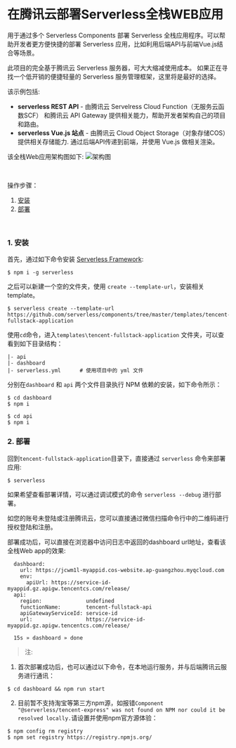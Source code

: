 # 在腾讯云部署Serverless全栈WEB应用

用于通过多个 Serverless Components 部署 Serverless 全栈应用程序。可以帮助开发者更方便快捷的部署 Serverless 应用，比如利用后端API与前端Vue.js结合等场景。

此项目的完全基于腾讯云 Serverless 服务器，可大大缩减使用成本。 如果正在寻找一个低开销的便捷轻量的 Serverless 服务管理框架，这里将是最好的选择。

该示例包括:

* **serverless REST API** - 由腾讯云 Servelress Cloud Function（无服务云函数SCF） 和腾讯云 API Gateway 提供相关能力，帮助开发者架构自己的项目和路由。
* **serverless Vue.js 站点** - 由腾讯云 Cloud Object Storage（对象存储COS）提供相关存储能力.  通过后端API传递到前端，并使用 Vue.js 做相关渲染。

该全栈Web应用架构图如下:
![架构图](https://main.qcloudimg.com/raw/21ae7465b6927c14d9bc4ae6dc33fc17.png)

&nbsp;

操作步骤：
1. [安装](#1-安装)
2. [部署](#2-部署)

&nbsp;

### 1. 安装

首先，通过如下命令安装 [Serverless Framework](https://www.github.com/serverless/serverless):

```console
$ npm i -g serverless
```

之后可以新建一个空的文件夹，使用 `create --template-url`，安装相关template。

```console
$ serverless create --template-url https://github.com/serverless/components/tree/master/templates/tencent-fullstack-application
```

使用`cd`命令，进入`templates\tencent-fullstack-application` 文件夹，可以查看到如下目录结构：

```
|- api
|- dashboard
|- serverless.yml      # 使用项目中的 yml 文件
```

分别在`dashboard` 和 `api` 两个文件目录执行 NPM 依赖的安装，如下命令所示：

```console
$ cd dashboard
$ npm i
```

```
$ cd api
$ npm i
```

### 2. 部署

回到`tencent-fullstack-application`目录下，直接通过 `serverless` 命令来部署应用:

```console
$ serverless
```

如果希望查看部署详情，可以通过调试模式的命令 `serverless --debug` 进行部署。

如您的账号未登陆或注册腾讯云，您可以直接通过微信扫描命令行中的二维码进行授权登陆和注册。

部署成功后，可以直接在浏览器中访问日志中返回的dashboard url地址，查看该全栈Web app的效果:
```
  dashboard:
    url: https://jcwm1l-myappid.cos-website.ap-guangzhou.myqcloud.com
    env:
      apiUrl: https://service-id-myappid.gz.apigw.tencentcs.com/release/
  api:
    region:              undefined
    functionName:        tencent-fullstack-api
    apiGatewayServiceId: service-id
    url:                 https://service-id-myappid.gz.apigw.tencentcs.com/release/

  15s » dashboard » done
```

>注: 
1. 首次部署成功后，也可以通过以下命令，在本地运行服务，并与后端腾讯云服务进行通讯：
```console
$ cd dashboard && npm run start
```

2. 目前暂不支持淘宝等第三方npm源，如报错`Component "@serverless/tencent-express" was not found on NPM nor could it be resolved locally.`请设置并使用npm官方源体验：
```console
$ npm config rm registry
$ npm set registry https://registry.npmjs.org/
```


